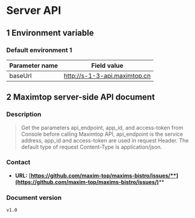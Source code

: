 # Server API

## 1 Environment variable

### Default environment 1

| Parameter name | Field value                  |
| -------------- | ---------------------------- |
| baseUrl        | http://s-1-3-api.maximtop.cn |

## 2 Maximtop server-side API document

### Description

> Get the parameters api\_endpoint, app\_id, and access-token from Console before calling Maximtop API, api\_endpoint is the service address, app\_id and access-token are used in request Header. The default type of request Content-Type is application/json.

### Contact

* **URL:** [**https://github.com/maxim-top/maxims-bistro/issues/**](https://github.com/maxim-top/maxims-bistro/issues/)****

### Document version

```
v1.0
```
